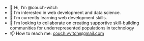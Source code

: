 - 👋 Hi, I’m @couch-witch
- 👀 I’m interested in web development and data science.
- 🌱 I’m currently learning web development skills.
- 💞️ I’m looking to collaborate on creating supportive skill-building communities for underrepresented populations in technology
- 📫 How to reach me: couch.vvitch@gmail.com

<!---
couch-witch/couch-witch is a ✨ special ✨ repository because its `README.md` (this file) appears on your GitHub profile.
You can click the Preview link to take a look at your changes.
--->
